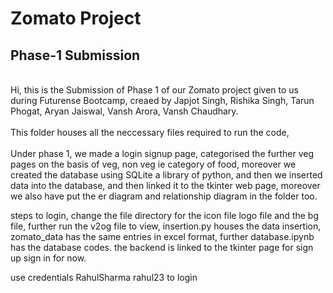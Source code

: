 # Zomato Project
## Phase-1 Submission
<br>Hi, this is the Submission of Phase 1 of our Zomato project given to us during Futurense Bootcamp, creaed by Japjot Singh, Rishika Singh, Tarun Phogat, Aryan Jaiswal, Vansh Arora, Vansh Chaudhary.</br>
<br>This folder houses all the neccessary files required to run the code,</br>
<br>Under phase 1, we made a login signup page, categorised the further veg pages on the basis of veg, non veg ie category of food, moreover we created the database using SQLite a library of python, and then we inserted data into the database, and then linked it to the tkinter web page, 
moreover we also have put the er diagram and relationship diagram in the folder too.

steps to login, change the file directory for the icon file logo file and the bg file,
further run the v2og file to view, insertion.py houses the data insertion, zomato_data has the same entries in excel format, further database.ipynb has the database codes.
the backend is linked to the tkinter page for sign up sign in for now.

use credentials 
RahulSharma
rahul23
to login
